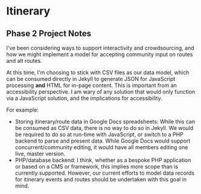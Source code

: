 # Itinerary

## Phase 2 Project Notes

I've been considering ways to support interactivity and crowdsourcing, and how we might implement a model for accepting community input on routes and alt routes.

At this time, I'm choosing to stick with CSV files as our data model, which can be consumed directly in Jekyll to generate JSON for JavaScript processing **and** HTML for in-page content. This is important from an accessibility perspective. I am wary of any solution that would only function via a JavaScript solution, and the implications for accessibility.

For example:

* Storing itinerary/route data in Google Docs spreadsheets: While this can be consumed as CSV data, there is no way to do so in Jekyll. We would be required to do so at run-time with JavaScript, or switch to a PHP backend to parse and present data. While Google Docs would support concurrent/community editing, it would have all members editing one live, master version.
* PHP/database backend: I think, whether as a bespoke PHP application or based on a CMS or framework, this implies more scope than is currently supported. However, our current efforts to model data records for itinerary events and routes should be undertaken with this goal in mind.
